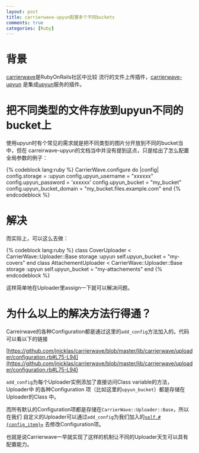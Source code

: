 ```yaml
---
layout: post
title: carrierwave-upyun配置多个不同buckets
comments: true
categories: [Ruby]
---
```


# 背景

[carrierwave](https://github.com/jnicklas/carrierwave/)是RubyOnRails社区中比较
流行的文件上传插件，[carrierwave-upyun](https://github.com/nowa/carrierwave-upyun)
是集成[upyun](https://github.com/nowa/carrierwave-upyun)服务的插件。

# 把不同类型的文件存放到upyun不同的bucket上

使用upyun时有个常见的需求就是把不同类型的图片分开放到不同的bucket当中，但在
carreirwave-upyun的文档当中并没有提到这点，只是给出了怎么配置全局参数的例子：

{% codeblock lang:ruby %}
CarrierWave.configure do |config|
  config.storage = :upyun
  config.upyun_username = "xxxxxx"
  config.upyun_password = 'xxxxxx'
  config.upyun_bucket = "my_bucket"
  config.upyun_bucket_domain = "my_bucket.files.example.com"
end
{% endcodeblock %}

# 解决

而实际上，可以这么去做：

{% codeblock lang:ruby %}
class CoverUploader < CarrierWave::Uploader::Base
  storage :upyun
  self.upyun_bucket = "my-covers"
end
class AttachementUploader < CarrierWave::Uploader::Base
  storage :upyun
  self.upyun_bucket = "my-attachements"
end
{% endcodeblock %}

这样简单地在Uploader里assign一下就可以解决问题。

# 为什么以上的解决方法行得通？

Carreirwave的各种Configuration都是通过这里的`add_config`方法加入的。代码可以看以下的链接

[https://github.com/jnicklas/carrierwave/blob/master/lib/carrierwave/uploader/configuration.rb#L75-L94](https://github.com/jnicklas/carrierwave/blob/master/lib/carrierwave/uploader/configuration.rb#L75-L94)

`add_config`为每个Uploader实例添加了直接访问Class variable的方法，Uploader中
的各种Configuration 项（比如这里的`upyun_bucket`）都是存储在Uploader的Class
中。

而所有默认的Configuration项都是存储在`CarrierWave::Uploader::Base`，所以在我们
自定义的Uploader可以通过`add_config`为我们加入的[`self.#{config_item}=`](https://github.com/jnicklas/carrierwave/blob/master/lib/carrierwave/uploader/configuration.rb#L98-L92)
去修改Configuration项。

也就是说Carrierwave一早就实现了这样的机制让不同的Uploader天生可以具有配置能力。
